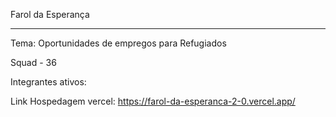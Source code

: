 Farol da Esperança
_______________________________________________________
Tema: Oportunidades de empregos para Refugiados

Squad - 36

Integrantes ativos:

Link
Hospedagem vercel: https://farol-da-esperanca-2-0.vercel.app/

